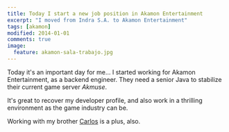 ```yaml
---
title: Today I start a new job position in Akamon Entertainment
excerpt: "I moved from Indra S.A. to Akamon Entertainment"
tags: [akamon]
modified: 2014-01-01
comments: true
image:
  feature: akamon-sala-trabajo.jpg
---
```


Today it's an important day for me... I started working for Akamon Entertainment, as a backend engineer. They need a senior Java to stabilize their current game server *Akmuse*.

It's great to recover my developer profile, and also work in a thrilling environment as the game industry can be.

Working with my brother [Carlos](http://cballesterosvelasco.es/es) is a plus, also.
